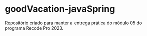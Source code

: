 # goodVacation-javaSpring
Repositório criado para manter a entrega prática do módulo 05 do programa Recode Pro 2023.
